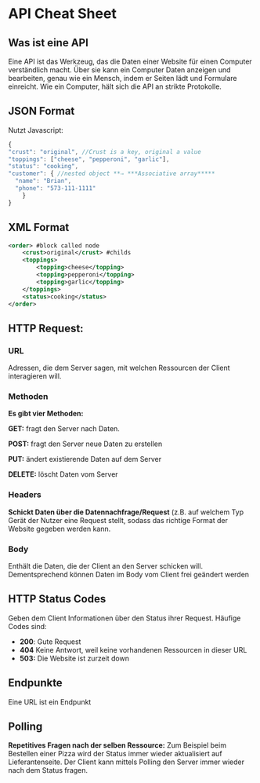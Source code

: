 # API Cheat Sheet

## Was ist eine API
Eine API ist das Werkzeug, das die Daten einer Website für einen Computer verständlich macht. Über sie kann ein Computer Daten anzeigen und bearbeiten, genau wie ein Mensch, indem er Seiten lädt und Formulare einreicht. Wie ein Computer, hält sich die API an strikte Protokolle.
## JSON Format

Nutzt Javascript:

```jsx
{
"crust": "original", //Crust is a key, original a value
"toppings": ["cheese", "pepperoni", "garlic"],
"status": "cooking",
"customer": { //nested object **⇒ ***Associative array*****
  "name": "Brian",
  "phone": "573-111-1111"
	}
}

```

## XML Format

```xml
<order> #block called node
    <crust>original</crust> #childs
    <toppings>
        <topping>cheese</topping>
        <topping>pepperoni</topping>
        <topping>garlic</topping>
    </toppings>
    <status>cooking</status>
</order>
```
## HTTP Request:

### URL

Adressen, die dem Server sagen, mit welchen Ressourcen der Client interagieren will.

### Methoden

**Es gibt vier Methoden:**

**GET:** fragt den Server nach Daten.

**POST:** fragt den Server neue Daten zu erstellen

**PUT:** ändert existierende Daten auf dem Server

**DELETE:** löscht Daten vom Server

### Headers

**Schickt Daten über die Datennachfrage/Request** (z.B. auf welchem Typ Gerät der Nutzer eine Request stellt, sodass das richtige Format der Website gegeben werden kann.

### Body

Enthält die Daten, die der Client an den Server schicken will. Dementsprechend können Daten im Body vom Client frei geändert werden


## HTTP Status Codes
Geben dem Client Informationen über den Status ihrer Request. Häufige Codes sind:
- **200**: Gute Request
- **404** Keine Antwort, weil keine vorhandenen Ressourcen in dieser URL
- **503:** Die Website ist zurzeit down
## Endpunkte
Eine URL ist ein Endpunkt
## Polling
**Repetitives Fragen nach der selben Ressource:** Zum Beispiel beim Bestellen einer Pizza wird der Status immer wieder aktualisiert auf Lieferantenseite. Der Client kann mittels Polling den Server immer wieder nach dem Status fragen.
